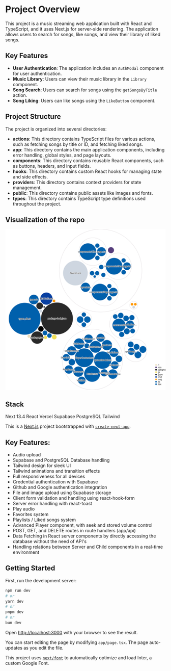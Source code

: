 # Project Overview

This project is a music streaming web application built with React and TypeScript, and it uses Next.js for server-side rendering. The application allows users to search for songs, like songs, and view their library of liked songs.

## Key Features

- **User Authentication**: The application includes an `AuthModal` component for user authentication.
- **Music Library**: Users can view their music library in the `Library` component.
- **Song Search**: Users can search for songs using the `getSongsByTitle` action.
- **Song Liking**: Users can like songs using the `LikeButton` component.

## Project Structure

The project is organized into several directories:

- **actions**: This directory contains TypeScript files for various actions, such as fetching songs by title or ID, and fetching liked songs.
- **app**: This directory contains the main application components, including error handling, global styles, and page layouts.
- **components**: This directory contains reusable React components, such as buttons, headers, and input fields.
- **hooks**: This directory contains custom React hooks for managing state and side effects.
- **providers**: This directory contains context providers for state management.
- **public**: This directory contains public assets like images and fonts.
- **types**: This directory contains TypeScript type definitions used throughout the project.

## Visualization of the repo

![Visualization of this repo](./diagram.svg)

## Stack

Next 13.4
React
Vercel
Supabase
PostgreSQL
Tailwind
<!-- Stripe -->

This is a [Next.js](https://nextjs.org/) project bootstrapped with [`create-next-app`](https://github.com/vercel/next.js/tree/canary/packages/create-next-app).

## Key Features:

- Audio upload
- Supabase and PostgreSQL Database handling
- Tailwind design for sleek UI
- Tailwind animations and transition effects
- Full responsiveness for all devices
- Credential authentication with Supabase
- Github and Google authentication integration
- File and image upload using Supabase storage
- Client form validation and handling using react-hook-form
- Server error handling with react-toast
- Play audio
- Favorites system
- Playlists / Liked songs system
- Advanced Player component, with seek and stored volume control
- POST, GET, and DELETE routes in route handlers (app/api)
- Data Fetching in React server components by directly accessing the database without the need of API's
- Handling relations between Server and Child components in a real-time environment
<!-- - Cancelling Stripe subscriptions -->
<!-- - Stripe integration -->
<!-- - Stripe recurring payment integration -->


## Getting Started

First, run the development server:

```bash
npm run dev
# or
yarn dev
# or
pnpm dev
# or
bun dev
```

Open [http://localhost:3000](http://localhost:3000) with your browser to see the result.

You can start editing the page by modifying `app/page.tsx`. The page auto-updates as you edit the file.

This project uses [`next/font`](https://nextjs.org/docs/basic-features/font-optimization) to automatically optimize and load Inter, a custom Google Font.
